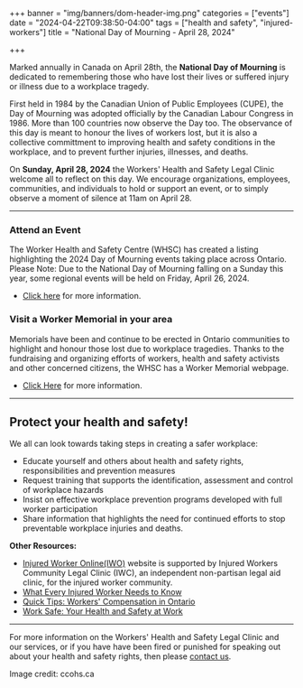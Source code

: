 +++ 
banner = "img/banners/dom-header-img.png" 
categories = ["events"] 
date = "2024-04-22T09:38:50-04:00" 
tags = ["health and safety", "injured-workers"] 
title = "National Day of Mourning - April 28, 2024"

+++ 

Marked annually in Canada on April 28th, the **National Day of Mourning** is dedicated to remembering those who have lost their lives or suffered injury or illness due to a workplace tragedy.

First held in 1984 by the Canadian Union of Public Employees (CUPE), the Day of Mourning was adopted officially by the Canadian Labour Congress in 1986. More than 100 countries now observe the Day too. The observance of this day is meant to honour the lives of workers lost, but it is also a collective committment to improving health and safety conditions in the workplace, and to prevent further injuries, illnesses, and deaths.

On **Sunday, April 28, 2024** the Workers' Health and Safety Legal Clinic welcome all to reflect on this day. We encourage organizations, employees, communities, and individuals to hold or support an event, or to simply observe a moment of silence at 11am on April 28.

---

### Attend an Event

The Worker Health and Safety Centre (WHSC) has created a listing highlighting the 2024 Day of Mourning events taking place across Ontario. Please Note: Due to the National Day of Mourning falling on a Sunday this year, some regional events will be held on Friday, April 26, 2024.

* [Click here](https://www.whsc.on.ca/getattachment/Events/Day-of-Mourning/DOM-2024_Events-Listing_web_April-25.pdf.aspx?lang=en-CA) for more information.

### Visit a Worker Memorial in your area

Memorials have been and continue to be erected in Ontario communities to highlight and honour those lost due to workplace tragedies. Thanks to the fundraising and organizing efforts of workers, health and safety activists and other concerned citizens, the WHSC has a Worker Memorial webpage.
* [Click Here](https://www.whsc.on.ca/Events/Day-of-Mourning/Worker-Memorials) for more information. 

---

## Protect your health and safety!

We all can look towards taking steps in creating a safer workplace:
* Educate yourself and others about health and safety rights, responsibilities and prevention measures
* Request training that supports the identification, assessment and control of workplace hazards
* Insist on effective workplace prevention programs developed with full worker participation
* Share information that highlights the need for continued efforts to stop preventable workplace injuries and deaths.

**Other Resources:**
* [Injured Worker Online(IWO)](https://injuredworkersonline.org/) website is supported by Injured Workers Community Legal Clinic (IWC), an independent non-partisan legal aid clinic, for the injured worker community.
* [What Every Injured Worker Needs to Know](https://injuredworkersonline.org/wp-content/uploads/2019/10/What-injured-workers-need-to-know.pdf)
* [Quick Tips: Workers' Compensation in Ontario](https://injuredworkersonline.org/wp-content/uploads/2019/10/Quick-tips-workers-compensation.pdf)
* [Work Safe: Your Health and Safety at Work](https://s3.amazonaws.com/newsletter.workers-safety.ca/newsletters/Clinic+Publications/2020+Work+Safe+Guide/Work+Safe+Guide+-+2020.pdf)

---

For more information on the Workers' Health and Safety Legal Clinic and our services, or if you have have been fired or punished for speaking out about your health and safety rights, then please [contact us](http://workers-safety.ca/menu/contact/).

Image credit: ccohs.ca
